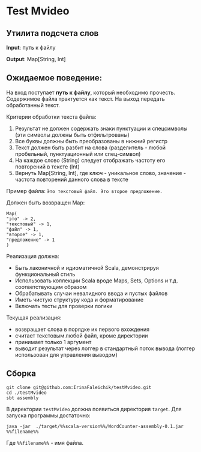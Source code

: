 # Test Mvideo

## Утилита подсчета слов

**Input**: путь к файлу

**Output**: Map[String, Int]

## Ожидаемое поведение:

На вход поступает **путь к файлу**, который необходимо прочесть.
Содержимое файла трактуется как текст.
На выход передать обработанный текст.

Критерии обработки текста файла:

1) Результат не должен содержать знаки пунктуации и спецсимволы (эти символы должны быть отфильтрованы)
2) Все буквы должны быть преобразованы в нижний регистр
3) Текст должен быть разбит на слова (разделитель - любой пробельный, пунктуационный или спец-символ)
4) На каждое слово (String) следует отображать частоту его повторений в тексте (Int)
5) Вернуть Map[String, Int], где ключ - уникальное слово, значение - частота повторений данного слова в тексте

Пример файла:
`Это текстовый файл. Это второе предложение.`

Должен быть возвращен Map:

```
Map(
"это" -> 2,
"текстовый" -> 1,
"файл" -> 1,
"второе" -> 1,
"предложение" -> 1
)
```

Реализация должна:

- Быть лаконичной и идиоматичной Scala, демонстрируя функциональный стиль
- Использовать коллекции Scala вроде Maps, Sets, Options и т.д. соответствующим образом
- Обрабатывать случаи невалидного ввода и пустых файлов
- Иметь чистую структуру кода и форматирование
- Включать тесты для проверки логики

Текущая реализация:

- возвращает слова в порядке их первого вхождения
- считает текстовым любой файл, кроме директории
- принимает только 1 аргумент
- выводит результат через логгер в стандартный поток вывода (логгер использован для управления выводом)

## Сборка

```
git clone git@github.com:IrinaFaleichik/testMvideo.git
cd ./testMvideo
sbt assembly
```

В директории `testMvideo` должна появиться директория `target`.
Для запуска программы достаточно:

```
java -jar  ./target/%%scala-version%%/WordCounter-assembly-0.1.jar  %%filename%%
```

Где `%%filename%%` - имя файла.